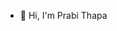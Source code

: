 - 👋 Hi, I'm Prabi Thapa

<!---
prabithapa123/prabithapa123 is a ✨ special ✨ repository because its `README.md` (this file) appears on your GitHub profile.
You can click the Preview link to take a look at your changes.
--->
